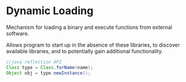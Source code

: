 # Dynamic Loading
Mechanism for loading a binary and execute functions from external software.

Allows program to start up in the absence of these libraries, to discover available libraries, and to potentially gain additional functionality.

```java
//java reflection API
Class type = Class.forName(name);
Object obj = type.newInstance();
```